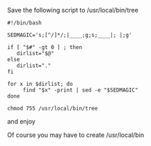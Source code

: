 Save the following script to /usr/local/bin/tree
```
#!/bin/bash

SEDMAGIC='s;[^/]*/;|____;g;s;____|; |;g'

if [ "$#" -gt 0 ] ; then
   dirlist="$@"
else
   dirlist="."
fi

for x in $dirlist; do
     find "$x" -print | sed -e "$SEDMAGIC"
done
```
```chmod 755 /usr/local/bin/tree```

and enjoy

Of course you may have to create /usr/local/bin
